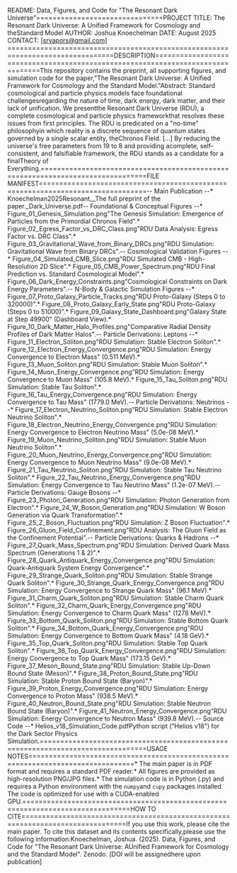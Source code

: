 README: Data, Figures, and Code for "The Resonant Dark Universe"===============================PROJECT TITLE: The Resonant Dark Universe: A Unified Framework for Cosmology and theStandard Model
AUTHOR: Joshua Knoechelman 
DATE: August 2025 
CONTACT: [srvapors@gmail.com]
================================================================================DESCRIPTION================================================================================This repository contains the preprint, all supporting figures, and simulation code for the paper,"The Resonant Dark Universe: A Unified Framework for Cosmology and the Standard Model."Abstract: Standard cosmological and particle physics models face foundational challengesregarding the nature of time, dark energy, dark matter, and their lack of unification. We presentthe Resonant Dark Universe (RDU), a complete cosmological and particle physics frameworkthat resolves these issues from first principles. The RDU is predicated on a "no-time" philosophyin which reality is a discrete sequence of quantum states governed by a single scalar entity, theChronos Field. [...] By reducing the universe's free parameters from 19 to 8 and providing acomplete, self-consistent, and falsifiable framework, the RDU stands as a candidate for a finalTheory of Everything.================================================================================FILE MANIFEST================================================================================-- Main Publication --* Knoechelman2025Resonant__The full preprint of the paper._Dark_Universe.pdf-- Foundational & Conceptual Figures --* Figure_01_Genesis_Simulation.png"The Genesis Simulation: Emergence of Particles from the Primordial Chronos Field".* Figure_02_Egress_Factor_vs_DRC_Class.png"RDU Data Analysis: Egress Factor vs. DRC Class".* Figure_03_Gravitational_Wave_from_Binary_DRCs.png"RDU Simulation: Gravitational Wave from Binary DRCs".-- Cosmological Validation Figures --* Figure_04_Simulated_CMB_Slice.png"RDU Simulated CMB - High-Resolution 2D Slice".* Figure_05_CMB_Power_Spectrum.png"RDU Final Prediction vs. Standard Cosmological Model".* Figure_06_Dark_Energy_Constraints.png"Cosmological Constraints on Dark Energy Parameters".-- N-Body & Galactic Simulation Figures --* Figure_07_Proto_Galaxy_Particle_Tracks.png"RDU Proto-Galaxy (Steps 0 to 320000)".* Figure_08_Proto_Galaxy_Early_State.png"RDU Proto-Galaxy (Steps 0 to 51000)".* Figure_09_Galaxy_State_Dashboard.png"Galaxy State at Step 49900" (Dashboard View).* Figure_10_Dark_Matter_Halo_Profiles.png"Comparative Radial Density Profiles of Dark Matter Halos".-- Particle Derivations: Leptons --* Figure_11_Electron_Soliton.png"RDU Simulation: Stable Electron Soliton".* Figure_12_Electron_Energy_Convergence.png"RDU Simulation: Energy Convergence to Electron Mass" (0.511 MeV).* Figure_13_Muon_Soliton.png"RDU Simulation: Stable Muon Soliton".* Figure_14_Muon_Energy_Convergence.png"RDU Simulation: Energy Convergence to Muon Mass" (105.8 MeV).* Figure_15_Tau_Soliton.png"RDU Simulation: Stable Tau Soliton".* Figure_16_Tau_Energy_Convergence.png"RDU Simulation: Energy Convergence to Tau Mass" (1779.0 MeV).-- Particle Derivations: Neutrinos --* Figure_17_Electron_Neutrino_Soliton.png"RDU Simulation: Stable Electron Neutrino Soliton".* Figure_18_Electron_Neutrino_Energy_Convergence.png"RDU Simulation: Energy Convergence to Electron Neutrino Mass" (5.0e-08 MeV).* Figure_19_Muon_Neutrino_Soliton.png"RDU Simulation: Stable Muon Neutrino Soliton".* Figure_20_Muon_Neutrino_Energy_Convergence.png"RDU Simulation: Energy Convergence to Muon Neutrino Mass" (9.0e-08 MeV).* Figure_21_Tau_Neutrino_Soliton.png"RDU Simulation: Stable Tau Neutrino Soliton".* Figure_22_Tau_Neutrino_Energy_Convergence.png"RDU Simulation: Energy Convergence to Tau Neutrino Mass" (1.2e-07 MeV).-- Particle Derivations: Gauge Bosons --* Figure_23_Photon_Generation.png"RDU Simulation: Photon Generation from Electron".* Figure_24_W_Boson_Generation.png"RDU Simulation: W Boson Generation via Quark Transformation".* Figure_25_Z_Boson_Fluctuation.png"RDU Simulation: Z Boson Fluctuation".* Figure_26_Gluon_Field_Confinement.png"RDU Analysis: The Gluon Field as the Confinement Potential".-- Particle Derivations: Quarks & Hadrons --* Figure_27_Quark_Mass_Spectrum.png"RDU Simulation: Derived Quark Mass Spectrum (Generations 1 & 2)".* Figure_28_Quark_Antiquark_Energy_Convergence.png"RDU Simulation: Quark-Antiquark System Energy Convergence".* Figure_29_Strange_Quark_Soliton.png"RDU Simulation: Stable Strange Quark Soliton".* Figure_30_Strange_Quark_Energy_Convergence.png"RDU Simulation: Energy Convergence to Strange Quark Mass" (96.1 MeV).* Figure_31_Charm_Quark_Soliton.png"RDU Simulation: Stable Charm Quark Soliton".* Figure_32_Charm_Quark_Energy_Convergence.png"RDU Simulation: Energy Convergence to Charm Quark Mass" (1278 MeV).* Figure_33_Bottom_Quark_Soliton.png"RDU Simulation: Stable Bottom Quark Soliton".* Figure_34_Bottom_Quark_Energy_Convergence.png"RDU Simulation: Energy Convergence to Bottom Quark Mass" (4.18 GeV).* Figure_35_Top_Quark_Soliton.png"RDU Simulation: Stable Top Quark Soliton".* Figure_36_Top_Quark_Energy_Convergence.png"RDU Simulation: Energy Convergence to Top Quark Mass" (173.15 GeV).* Figure_37_Meson_Bound_State.png"RDU Simulation: Stable Up-Down Bound State (Meson)".* Figure_38_Proton_Bound_State.png"RDU Simulation: Stable Proton Bound State (Baryon)".* Figure_39_Proton_Energy_Convergence.png"RDU Simulation: Energy Convergence to Proton Mass" (938.5 MeV).* Figure_40_Neutron_Bound_State.png"RDU Simulation: Stable Neutron Bound State (Baryon)".* Figure_41_Neutron_Energy_Convergence.png"RDU Simulation: Energy Convergence to Neutron Mass" (939.8 MeV).-- Source Code --* Helios_v18_Simulation_Code.pdfPython script ("Helios v18") for the Dark Sector Physics Simulation.================================================================================USAGE NOTES================================================================================* The main paper is in PDF format and requires a standard PDF reader.* All figures are provided as high-resolution PNG/JPG files.* The simulation code is in Python (.py) and requires a Python environment with the `numpy`and `cupy` packages installed. The code is optimized for use with a CUDA-enabled GPU.================================================================================HOW TO CITE================================================================================If you use this work, please cite the main paper. To cite this dataset and its contents specifically,please use the following information:Knoechelman, Joshua. (2025). Data, Figures, and Code for "The Resonant Dark Universe: AUnified Framework for Cosmology and the Standard Model". Zenodo. [DOI will be assignedhere upon publication]
